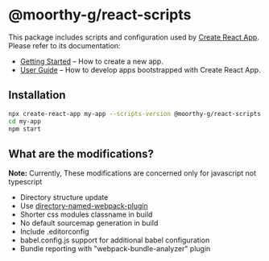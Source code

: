 # @moorthy-g/react-scripts

This package includes scripts and configuration used by [Create React App](https://github.com/facebook/create-react-app).<br>
Please refer to its documentation:

- [Getting Started](https://facebook.github.io/create-react-app/docs/getting-started) – How to create a new app.
- [User Guide](https://facebook.github.io/create-react-app/) – How to develop apps bootstrapped with Create React App.

## Installation

```sh
npx create-react-app my-app --scripts-version @moorthy-g/react-scripts
cd my-app
npm start
```

## What are the modifications?

**Note:** Currently, These modifications are concerned only for javascript not typescript

- Directory structure update
- Use [directory-named-webpack-plugin](https://github.com/shaketbaby/directory-named-webpack-plugin)
- Shorter css modules classname in build
- No default sourcemap generation in build
- Include .editorconfig
- babel.config.js support for additional babel configuration
- Bundle reporting with "webpack-bundle-analyzer" plugin
